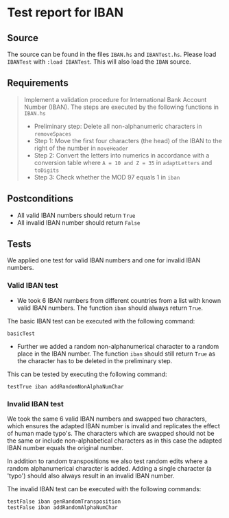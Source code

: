 # Test report for IBAN

## Source

The source can be found in the files `IBAN.hs` and `IBANTest.hs`. Please load `IBANTest` with `:load IBANTest`. This will also load the `IBAN` source.

## Requirements

> Implement a validation procedure for International Bank Account Number (IBAN). The steps are executed by the following functions in `IBAN.hs`
> 
> - Preliminary step: Delete all non-alphanumeric characters in `removeSpaces`
> - Step 1: Move the first four characters (the head) of the IBAN to the right of the number in `moveHeader`
> - Step 2: Convert the letters into numerics in accordance with a conversion table where `A = 10 and Z = 35` in `adaptLetters` and `toDigits`
> - Step 3: Check whether the MOD 97 equals 1 in `iban` 

## Postconditions

- All valid IBAN numbers should return `True`
- All invalid IBAN number should return `False`


## Tests

We applied one test for valid IBAN numbers and one for invalid IBAN numbers.

### Valid IBAN test

- We took 6 IBAN numbers from different countries from a list with known valid IBAN numbers. The function `iban` should always return `True`.

The basic IBAN test can be executed with the following command:

```
basicTest
```

- Further we added a random non-alphanumerical character to a random place in the IBAN number. The function `iban` should still return `True` as the character has to be deleted in the preliminary step.

This can be tested by executing the following command:

```
testTrue iban addRandomNonAlphaNumChar
```


### Invalid IBAN test

We took the same 6 valid IBAN numbers and swapped two characters, which ensures the adapted IBAN number is invalid and replicates the effect of human made typo's. The characters which are swapped should not be the same or include non-alphabetical characters as in this case the adapted IBAN number equals the original number.

In addition to random transpositions we also test random edits where a random alphanumerical character is added. Adding a single character (a 'typo') should also always result in an invalid IBAN number.

The invalid IBAN test can be executed with the following commands:

```
testFalse iban genRandomTransposition
testFalse iban addRandomAlphaNumChar
```
